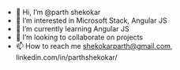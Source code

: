 - 👋 Hi, I’m @parth shekokar
- 👀 I’m interested in Microsoft Stack, Angular JS
- 🌱 I’m currently learning Angular JS
- 💞️ I’m looking to collaborate on projects
- 📫 How to reach me shekokarparth@gmail.com,  linkedin.com/in/parthshekokar/
                         


<!---
parths0609/parths0609 is a ✨ special ✨ repository because its `README.md` (this file) appears on your GitHub profile.
You can click the Preview link to take a look at your changes.
--->
